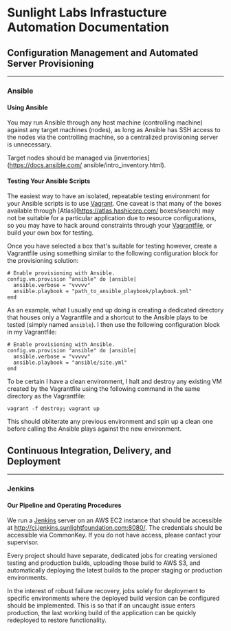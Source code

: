 # Sunlight Labs Infrastucture Automation Documentation

## Configuration Management and Automated Server Provisioning
----

### Ansible

#### Using Ansible

You may run Ansible through any host machine (controlling machine) against any
target machines (nodes), as long as Ansible has SSH access to the nodes via the
controlling machine, so a centralized provisioning server is unnecessary.

Target nodes should be managed via [inventories](https://docs.ansible.com/
ansible/intro_inventory.html).

#### Testing Your Ansible Scripts

The easiest way to have an isolated, repeatable testing environment for your
Ansible scripts is to use [Vagrant](https://www.vagrantup.com/). One caveat is
that many of the boxes available through [Atlas](https://atlas.hashicorp.com/
boxes/search) may not be suitable for a particular application due to resource
configurations, so you may have to hack around constraints through your
[Vagrantfile](https://www.vagrantup.com/docs/vagrantfile/index.html), or build
your own box for testing.

Once you have selected a box that's suitable for testing however, create a
Vagrantfile using something similar to the following configuration block for
the provisioning solution:

```
# Enable provisioning with Ansible.
config.vm.provision "ansible" do |ansible|
  ansible.verbose = "vvvvv"
  ansible.playbook = "path_to_ansible_playbook/playbook.yml"
end
```

As an example, what I usually end up doing is creating a dedicated directory
that houses only a Vagrantfile and a shortcut to the Ansible plays to be tested
(simply named `ansible`). I then use the following configuration block in my
Vagrantfile:

```
# Enable provisioning with Ansible.
config.vm.provision "ansible" do |ansible|
  ansible.verbose = "vvvvv"
  ansible.playbook = "ansible/site.yml"
end
```

To be certain I have a clean environment, I halt and destroy any existing VM
created by the Vagrantfile using the following command in the same directory as
the Vagrantfile:

```
vagrant -f destroy; vagrant up
```

This should obliterate any previous environment and spin up a clean one before
calling the Ansible plays against the new environment.

## Continuous Integration, Delivery, and Deployment
-----

### Jenkins

#### Our Pipeline and Operating Procedures

We run a [Jenkins](https://jenkins.io/index.html) server on an AWS EC2 instance
that should be accessible at http://ci.jenkins.sunlightfoundation.com:8080/.
The credentials should be accessible via CommonKey. If you do not have access,
please contact your supervisor.

Every project should have separate, dedicated jobs for creating versioned
testing and production builds, uploading those build to AWS S3, and
automatically deploying the latest builds to the proper staging or production
environments.

In the interest of robust failure recovery, jobs solely for deployment to
specific environments where the deployed build version can be configured should
be implemented. This is so that if an uncaught issue enters production, the
last working build of the application can be quickly redeployed to restore
functionality.
